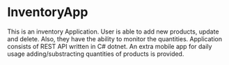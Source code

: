 # InventoryApp
This is an inventory Application. User is able to add new products, update and delete. Also, they have the ability to monitor the quantities. Application consists of REST API written in C# dotnet. An extra mobile app for daily usage adding/substracting quantities of products is provided.
